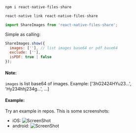 ```js
npm i react-native-files-share
```
```js
react-native link react-native-files-share
```

```js
import ShareImages from 'react-native-files-share';
```

Simple as calling:
```js
ShareImages.show({
  images: [''], // list images base64 or pdf base64
  exclude: [''],
  isPDF: true | false
});
```
#### Note:
`images` is list base64 of images. Example: ['3hG2424HYu23...', 'Hy234hhj234g...', ...]
#### Example:
Try an example in repos.
This is some screenshots:
* iOS:
![ScreenShot](https://raw.githubusercontent.com/codebetterme/react-native-share/master/example/images/ios_share.png)
* android:
![ScreenShot](https://raw.githubusercontent.com/codebetterme/react-native-share/master/example/images/android_share.png)
